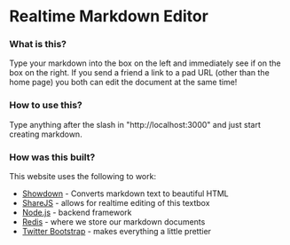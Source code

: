 # Realtime Markdown Editor

### What is this?

Type your markdown into the box on the left and immediately see if on the box on the right. If you send a friend a link to a pad URL (other than the home page) you both can edit the document at the same time!

### How to use this?

Type anything after the slash in "http://localhost:3000" and just start creating markdown. 

### How was this built?

This website uses the following to work:

 - [Showdown](https://github.com/showdownjs/showdown) - Converts markdown text to beautiful HTML
 - [ShareJS](http://sharejs.org/) - allows for realtime editing of this textbox
 - [Node.js](https://nodejs.org/) - backend framework 
 - [Redis](http://redis.io/) - where we store our markdown documents
 - [Twitter Bootstrap](http://getbootstrap.com/) - makes everything a little prettier
        
